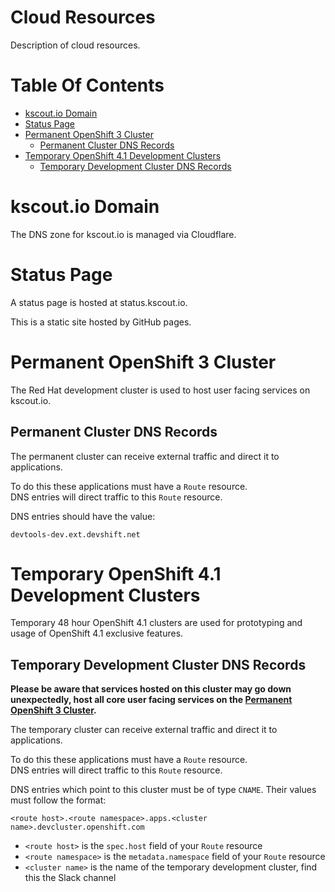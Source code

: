# Cloud Resources
Description of cloud resources.

# Table Of Contents
- [kscout.io Domain](#kscoutio-domain)
- [Status Page](#status-page)
- [Permanent OpenShift 3 Cluster](#permanent-openshift-3-cluster)
  - [Permanent Cluster DNS Records](#permanent-cluster-dns-records)
- [Temporary OpenShift 4.1 Development Clusters](#temporary-openshift-41-development-clusters)
  - [Temporary Development Cluster DNS Records](#temporary-development-cluster-dns-records)

# kscout.io Domain
The DNS zone for kscout.io is managed via Cloudflare.  

# Status Page
A status page is hosted at status.kscout.io.  

This is a static site hosted by GitHub pages.

# Permanent OpenShift 3 Cluster
The Red Hat development cluster is used to host user facing services
on kscout.io.  

## Permanent Cluster DNS Records
The permanent cluster can receive external traffic and direct it 
to applications.  

To do this these applications must have a `Route` resource.  
DNS entries will direct traffic to this `Route` resource.

DNS entries should have the value:

```
devtools-dev.ext.devshift.net
```

# Temporary OpenShift 4.1 Development Clusters
Temporary 48 hour OpenShift 4.1 clusters are used for prototyping and usage of 
OpenShift 4.1 exclusive features.

## Temporary Development Cluster DNS Records
**Please be aware that services hosted on this cluster may go down unexpectedly,
host all core user facing services on the [Permanent OpenShift 3 Cluster](#permanent-openshift-3-cluster).**

The temporary cluster can receive external traffic and direct it 
to applications.  

To do this these applications must have a `Route` resource.  
DNS entries will direct traffic to this `Route` resource.

DNS entries which point to this cluster must be of type `CNAME`. Their values 
must follow the format:

```
<route host>.<route namespace>.apps.<cluster name>.devcluster.openshift.com
```

- `<route host>` is the `spec.host` field of your `Route` resource
- `<route namespace>` is the `metadata.namespace` field of your 
  `Route` resource
- `<cluster name>` is the name of the temporary development cluster, find this
  the Slack channel
